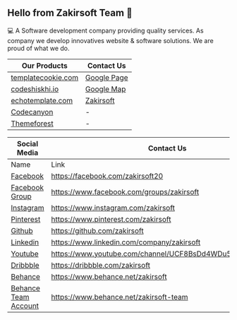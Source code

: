 ## Hello from Zakirsoft Team 👋

💻 A Software development company providing quality services. As company we develop innovatives website & software solutions. We are proud of what we do.

| Our Products      | Contact Us |
| ----------- | ----------- |
| [templatecookie.com](https://templatecookie.com) | [Google Page](https://g.page/zakirsoft) |
| [codeshiskhi.io](https://codeshikhi.io)      | [Google Map](https://g.page/zakirsoft)       |
| [echotemplate.com](https://echotemplate.com)   | [Zakirsoft](https://zakirsoft.com)        |
| [Codecanyon](https://codecanyon.net/user/templatecookie) | - |
| [Themeforest](https://themeforest.net/user/templatecookie) | - |


| Social Media | Contact Us |
| ----------- | ----------- |
| Name | Link |
| [Facebook](https://facebook.com/zakirsoft20) | https://facebook.com/zakirsoft20 |
| [Facebook Group](https://www.facebook.com/groups/zakirsoft) | https://www.facebook.com/groups/zakirsoft |
| [Instagram](https://www.instagram.com/zakirsoft) | https://www.instagram.com/zakirsoft |
| [Pinterest](https://www.pinterest.com/zakirsoft) | https://www.pinterest.com/zakirsoft |
| [Github](https://github.com/zakirsoft) | https://github.com/zakirsoft |
| [Linkedin](https://www.linkedin.com/company/zakirsoft) | https://www.linkedin.com/company/zakirsoft |
| [Youtube](https://www.youtube.com/channel/UCF8BsDd4WDu5VVUpmcRTPpA) | https://www.youtube.com/channel/UCF8BsDd4WDu5VVUpmcRTPpA |
| [Dribbble](https://dribbble.com/zakirsoft) | https://dribbble.com/zakirsoft |
| [Behance](https://www.behance.net/zakirsoft) | https://www.behance.net/zakirsoft |
| [Behance Team Account](https://www.behance.net/zakirsoft-team) | https://www.behance.net/zakirsoft-team |

<!--
**Here are some ideas to get you started:**

🙋‍♀️ A short introduction - what is your organization all about?
🌈 Contribution guidelines - how can the community get involved?
👩‍💻 Useful resources - where can the community find your docs? Is there anything else the community should know?
🍿 Fun facts - what does your team eat for breakfast?
🧙 Remember, you can do mighty things with the power of [Markdown](https://guides.github.com/features/mastering-markdown/)
-->
